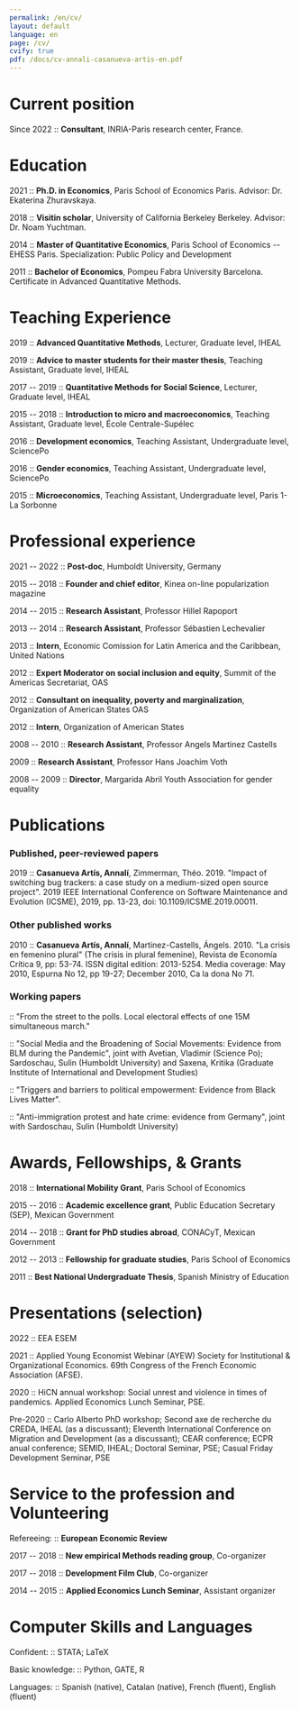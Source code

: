 ```yaml
---
permalink: /en/cv/
layout: default
language: en
page: /cv/
cvify: true
pdf: /docs/cv-annali-casanueva-artis-en.pdf
---
```


Current position
================

Since 2022 :: **Consultant**, INRIA-Paris research center, France.

Education
=========

2021 :: **Ph.D. in Economics**, Paris School of Economics Paris. Advisor: Dr. Ekaterina Zhuravskaya.

2018 :: **Visitin scholar**, University of California Berkeley Berkeley. Advisor: Dr. Noam Yuchtman.

2014 :: **Master of Quantitative Economics**, Paris School of Economics -- EHESS Paris. Specialization: Public Policy and Development

2011 :: **Bachelor of Economics**, Pompeu Fabra University Barcelona. Certificate in Advanced Quantitative Methods.

Teaching Experience
===================

2019 :: **Advanced Quantitative Methods**, Lecturer, Graduate level, IHEAL

2019 :: **Advice to master students for their master thesis**, Teaching Assistant, Graduate level, IHEAL

2017 -- 2019 :: **Quantitative Methods for Social Science**, Lecturer, Graduate level, IHEAL

2015 -- 2018 :: **Introduction to micro and macroeconomics**, Teaching Assistant, Graduate level, École Centrale-Supélec

2016 :: **Development economics**, Teaching Assistant, Undergraduate level, SciencePo

2016 :: **Gender economics**, Teaching Assistant, Undergraduate level, SciencePo

2015 :: **Microeconomics**, Teaching Assistant, Undergraduate level, Paris 1-La Sorbonne

Professional experience
=======================

2021 -- 2022 :: **Post-doc**, Humboldt University, Germany

2015 -- 2018 :: **Founder and chief editor**, Kinea on-line popularization magazine

2014 -- 2015 :: **Research Assistant**, Professor Hillel Rapoport

2013 -- 2014 :: **Research Assistant**, Professor Sébastien Lechevalier

2013 :: **Intern**, Economic Comission for Latin America and the Caribbean, United Nations

2012 :: **Expert Moderator on social inclusion and equity**, Summit of the Americas Secretariat, OAS

2012 :: **Consultant on inequality, poverty and marginalization**, Organization of American States OAS

2012 :: **Intern**, Organization of American States

2008 -- 2010 :: **Research Assistant**, Professor Angels Martinez Castells

2009 :: **Research Assistant**, Professor Hans Joachim Voth

2008 -- 2009 :: **Director**, Margarida Abril Youth Association for gender equality



Publications
============

### Published, peer-reviewed papers

2019 :: **Casanueva Artís, Annalí**, Zimmerman, Théo. 2019. "Impact of switching bug trackers: a case study on a medium-sized open source project". 2019 IEEE International Conference on Software Maintenance and Evolution (ICSME), 2019, pp. 13-23, doi: 10.1109/ICSME.2019.00011.

### Other published works

2010 :: **Casanueva Artís, Annalí**, Martinez-Castells, Ángels. 2010. "La crisis en femenino plural" (The crisis in plural femenine), Revista de Economía Crítica 9, pp: 53-74. ISSN digital edition: 2013-5254. Media coverage: May 2010, Espurna No 12, pp 19-27; December 2010, Ca la dona No 71.

### Working papers

:: "From the street to the polls. Local electoral effects of one 15M simultaneous march."

:: "Social Media and the Broadening of Social Movements: Evidence from BLM during the Pandemic", joint with Avetian, Vladimir (Science Po); Sardoschau, Sulin (Humboldt University) and Saxena, Kritika (Graduate Institute of International and Development Studies)

:: "Triggers and barriers to political empowerment: Evidence from Black Lives Matter".

:: "Anti-immigration protest and hate crime: evidence from Germany", joint with Sardoschau, Sulin (Humboldt University)


Awards, Fellowships, & Grants
=============================

2018 :: **International Mobility Grant**, Paris School of Economics

2015 -- 2016 :: **Academic excellence grant**, Public Education Secretary (SEP), Mexican Government

2014 -- 2018 :: **Grant for PhD studies abroad**, CONACyT, Mexican Government

2012 -- 2013 :: **Fellowship for graduate studies**, Paris School of Economics

2011 :: **Best National Undergraduate Thesis**, Spanish Ministry of Education


Presentations (selection)
========================

2022 :: EEA ESEM

2021 :: Applied Young Economist Webinar (AYEW)
Society for Institutional & Organizational Economics.
69th Congress of the French Economic Association (AFSE).

2020 :: HiCN annual workshop: Social unrest and violence in times of pandemics.
Applied Economics Lunch Seminar, PSE.

Pre-2020 :: Carlo Alberto PhD workshop; Second axe de recherche du CREDA, IHEAL (as a discussant);
Eleventh International Conference on Migration and Development (as a discussant); CEAR
conference; ECPR anual conference; SEMID, IHEAL; Doctoral Seminar, PSE; Casual Friday
Development Seminar, PSE


Service to the profession and Volunteering
==========================================

Refereeing: :: **European Economic Review**

2017 -- 2018 :: **New empirical Methods reading group**, Co-organizer

2017 -- 2018 :: **Development Film Club**, Co-organizer

2014 -- 2015 :: **Applied Economics Lunch Seminar**, Assistant organizer


Computer Skills and Languages
=============================

Confident: :: STATA; LaTeX

Basic knowledge: :: Python, GATE, R

Languages: :: Spanish (native), Catalan (native), French (fluent), English (fluent)
